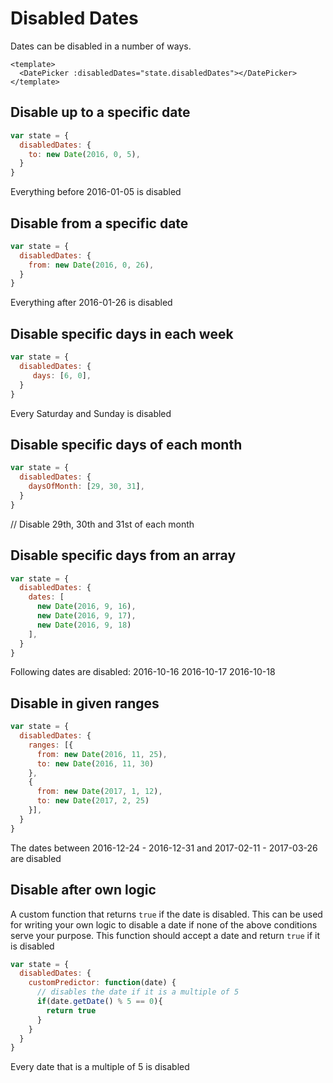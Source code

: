 # Disabled Dates
Dates can be disabled in a number of ways.

```vue
<template>
  <DatePicker :disabledDates="state.disabledDates"></DatePicker>
</template>
```

## Disable up to a specific date
```js
var state = {
  disabledDates: {
    to: new Date(2016, 0, 5),
  }
}
```
Everything before 2016-01-05 is disabled


## Disable from a specific date
```js
var state = {
  disabledDates: {
    from: new Date(2016, 0, 26),
  }
}
```
Everything after 2016-01-26 is disabled


## Disable specific days in each week
```js
var state = {
  disabledDates: {
     days: [6, 0],
  }
}
```
Every Saturday and Sunday is disabled 

## Disable specific days of each month
```js
var state = {
  disabledDates: {
    daysOfMonth: [29, 30, 31],
  }
}
```
// Disable 29th, 30th and 31st of each month

## Disable specific days from an array
```js
var state = {
  disabledDates: {
    dates: [
      new Date(2016, 9, 16),
      new Date(2016, 9, 17),
      new Date(2016, 9, 18)
    ],
  }
}
```
Following dates are disabled:
2016-10-16
2016-10-17
2016-10-18

## Disable in given ranges
```js
var state = {
  disabledDates: {
    ranges: [{
      from: new Date(2016, 11, 25),
      to: new Date(2016, 11, 30)
    }, 
    {
      from: new Date(2017, 1, 12),
      to: new Date(2017, 2, 25)
    }],
  }
}
```
The dates between 2016-12-24 - 2016-12-31 and 2017-02-11 - 2017-03-26 are disabled

## Disable after own logic
A custom function that returns `true` if the date is disabled.
This can be used for writing your own logic to disable a date if none
of the above conditions serve your purpose.
This function should accept a date and return `true` if it is disabled
```js
var state = {
  disabledDates: {
    customPredictor: function(date) {
      // disables the date if it is a multiple of 5
      if(date.getDate() % 5 == 0){
        return true
      }
    }
  }
}
```
Every date that is a multiple of 5 is disabled
